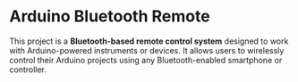 # Arduino Bluetooth Remote

This project is a **Bluetooth-based remote control system** designed to work with Arduino-powered instruments or devices. It allows users to wirelessly control their Arduino projects using any Bluetooth-enabled smartphone or controller.

